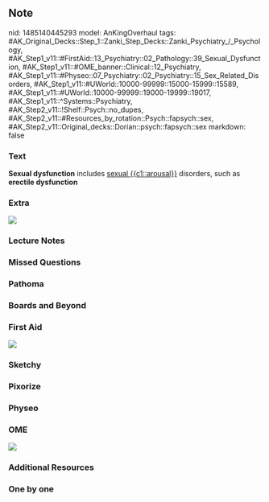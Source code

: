 ## Note
nid: 1485140445293
model: AnKingOverhaul
tags: #AK_Original_Decks::Step_1::Zanki_Step_Decks::Zanki_Psychiatry_/_Psychology, #AK_Step1_v11::#FirstAid::13_Psychiatry::02_Pathology::39_Sexual_Dysfunction, #AK_Step1_v11::#OME_banner::Clinical::12_Psychiatry, #AK_Step1_v11::#Physeo::07_Psychiatry::02_Psychiatry::15_Sex_Related_Disorders, #AK_Step1_v11::#UWorld::10000-99999::15000-15999::15589, #AK_Step1_v11::#UWorld::10000-99999::19000-19999::19017, #AK_Step1_v11::^Systems::Psychiatry, #AK_Step2_v11::!Shelf::Psych::no_dupes, #AK_Step2_v11::#Resources_by_rotation::Psych::fapsych::sex, #AK_Step2_v11::Original_decks::Dorian::psych::fapsych::sex
markdown: false

### Text
<div>
  <b>Sexual dysfunction</b> includes <u>sexual {{c1::arousal}}</u>
  disorders, such as <b>erectile dysfunction</b>
</div>

### Extra
<img src="paste-560806764740973.jpg">

### Lecture Notes


### Missed Questions


### Pathoma


### Boards and Beyond


### First Aid
<img src="tmpOXew1X.png">

### Sketchy


### Pixorize


### Physeo


### OME
<div class="ome-widget">
  <a href=
  "https://onlinemeded.org/spa/psychiatry?ref=anki"><img src=
  "_OME_AnkiFlashcards_Topic_2.png"></a>
</div>

### Additional Resources


### One by one

